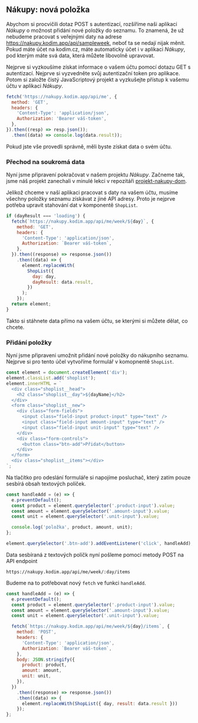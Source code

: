 ## Nákupy: nová položka

Abychom si procvičili dotaz POST s autentizací, rozšíříme naši aplikaci _Nákupy_ o možnost přidání nové položky do seznamu. To znamená, že už nebudeme pracovat s veřejnými daty na adrese https://nakupy.kodim.app/api/sampleweek, neboť ta se nedají nijak měnit. Pokud máte účet na kodim.cz, máte automaticky účet i v aplikaci _Nákupy_, pod kterým máte svá data, která můžete libovolně upravovat. 

Nejprve si vyzkoušíme získat informace o vašem účtu pomocí dotazu GET s autentizací. Nejprve si vyzvedněte svůj autentizační token pro aplikace. Potom si založte čistý JavaScriptový projekt a vyzkušejte přístup k vašemu účtu v aplikaci _Nákupy_.

```js
fetch('https://nakupy.kodim.app/api/me', {
  method: 'GET',
  headers: {
    'Content-Type': 'application/json',
    Authorization: 'Bearer váš-token',
  },
}).then((resp) => resp.json());
  .then((data) => console.log(data.result));
```

Pokud jste vše provedli správně, měli byste získat data o svém účtu.

### Přechod na soukromá data

Nyní jsme připravení pokračovat v našem projektu _Nákupy_. Začneme tak, jsme náš projekt zanechali v minulé lekci v repozitáři [projekt-nakupy-dom](https://github.com/Czechitas-podklady-WEB/projekt-nakupy-dom).

Jelikož chceme v naší aplikaci pracovat s daty na vašem účtu, musíme všechny položky seznamu získávat z jiné API adresy. Proto je nejprve potřeba upravit stahování dat v komponentě `ShopList`.

```js
if (dayResult === 'loading') {
  fetch(`https://nakupy.kodim.app/api/me/week/${day}`, {
    method: 'GET',
    headers: {
      'Content-Type': 'application/json',
      Authorization: `Bearer váš-token`,
    },
  }).then((response) => response.json())
    .then((data) => {
      element.replaceWith(
        ShopList({
          day: day,
          dayResult: data.result,
        })
      );
    });
  return element;
}
```

Takto si stáhnete data přímo na vašem účtu, se kterými si můžete dělat, co chcete.

### Přidání položky

Nyní jsme připraveni umožnit přidání nové položky do nákupního seznamu. Nejprve si pro tento účel vytvoříme formulář v komopnentě `ShopList`.

```js
const element = document.createElement('div');
element.classList.add('shoplist');
element.innerHTML = `
  <div class="shoplist__head">
    <h2 class="shoplist__day">${dayName}</h2>
  </div>
  <form class="shoplist__new">
    <div class="form-fields">  
      <input class="field-input product-input" type="text" />
      <input class="field-input amount-input" type="text" />
      <input class="field-input unit-input" type="text" />
    </div>
    <div class="form-controls">
      <button class="btn-add">Přidat</button>
    </div>
  </form>
  <div class="shoplist__items"></div>
`;
```

Na tlačítko pro odeslání formuláře si napojíme posluchač, který zatím pouze sesbírá obsah textových políček.

```js
const handleAdd = (e) => {
  e.preventDefault();
  const product = element.querySelector('.product-input').value;
  const amount = element.querySelector('.amount-input').value;
  const unit = element.querySelector('.unit-input').value;

  console.log('položka', product, amount, unit);
};

element.querySelector('.btn-add').addEventListener('click', handleAdd);
```

Data sesbíraná z textových políčk nyní pošleme pomocí metody POST na API endpoint

```
https://nakupy.kodim.app/api/me/week/:day/items
```

Budeme na to potřebovat nový `fetch` ve funkci `handleAdd`.

```js
const handleAdd = (e) => {
  e.preventDefault();
  const product = element.querySelector('.product-input').value;
  const amount = element.querySelector('.amount-input').value;
  const unit = element.querySelector('.unit-input').value;

  fetch(`https://nakupy.kodim.app/api/me/week/${day}/items`, {
    method: 'POST',
    headers: {
      'Content-Type': 'application/json',
      Authorization: `Bearer váš-token`,
    },
    body: JSON.stringify({
      product: product,
      amount: amount,
      unit: unit,
    }),
  })
    .then((response) => response.json())
    .then((data) => {
      element.replaceWith(ShopList({ day, result: data.result }))
    });
};
```
